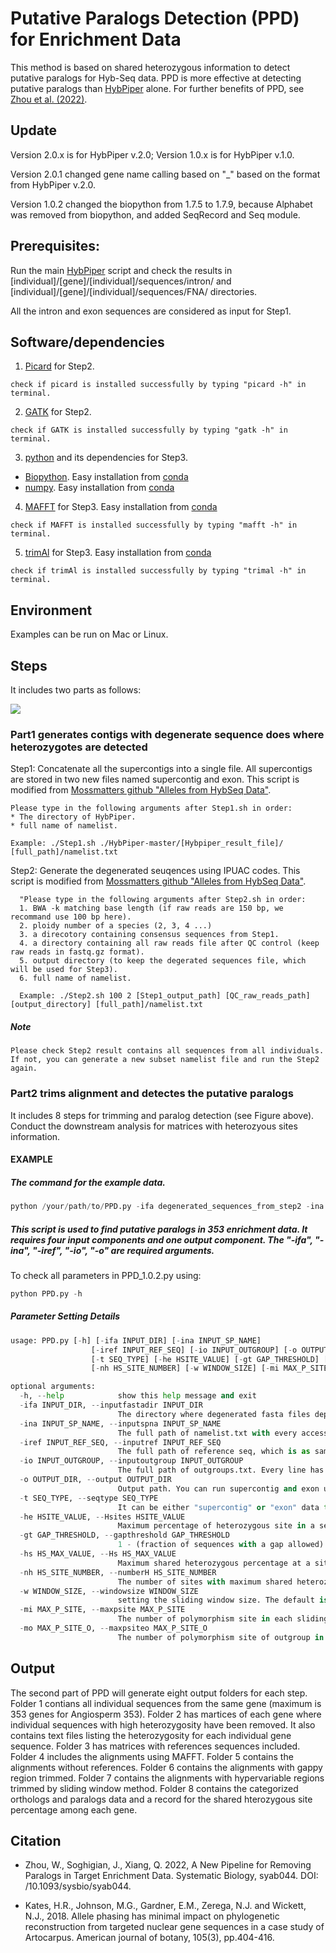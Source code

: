 # Putative Paralogs Detection (PPD) for Enrichment Data
This method is based on shared heterozygous information to detect putative paralogs for Hyb-Seq data. PPD is more effective at detecting putative paralogs than [HybPiper](https://github.com/mossmatters/HybPiper) alone. For further benefits of PPD, see [Zhou et al. (2022)](https://academic.oup.com/sysbio/advance-article/doi/10.1093/sysbio/syab044/6306425).

## Update
Version 2.0.x is for HybPiper v.2.0; Version 1.0.x is for HybPiper v.1.0.

Version 2.0.1 changed gene name calling based on "_" based on the format from HybPiper v.2.0.

Version 1.0.2 changed the biopython from 1.7.5 to 1.7.9, because Alphabet was removed from biopython, and added SeqRecord and Seq module.


## Prerequisites:
Run the main [HybPiper](https://github.com/mossmatters/HybPiper) script and check the results in [individual]/[gene]/[individual]/sequences/intron/ and [individual]/[gene]/[individual]/sequences/FNA/ directories.

All the intron and exon sequences are considered as input for Step1.

## Software/dependencies

1. [Picard](http://broadinstitute.github.io/picard/) for Step2.
```
check if picard is installed successfully by typing "picard -h" in terminal.
```

2. [GATK](https://software.broadinstitute.org/gatk/download/) for Step2.

```
check if GATK is installed successfully by typing "gatk -h" in terminal.
```

3. [python](https://www.python.org/downloads/) and its dependencies for Step3.
* [Biopython](https://biopython.org/wiki/Packages). Easy installation from [conda](https://biopython.org/wiki/Packages) 
* [numpy](https://numpy.org/doc/stable/user/whatisnumpy.html). Easy installation from [conda](https://anaconda.org/anaconda/numpy)

4. [MAFFT](https://mafft.cbrc.jp/alignment/software/) for Step3. Easy installation from [conda](https://anaconda.org/bioconda/mafft)

```
check if MAFFT is installed successfully by typing "mafft -h" in terminal.
```

5. [trimAl](http://trimal.cgenomics.org/) for Step3. Easy installation from [conda](https://anaconda.org/bioconda/trimal)

```
check if trimAl is installed successfully by typing "trimal -h" in terminal.
```

## Environment
Examples can be run on Mac or Linux.

## Steps
It includes two parts as follows:

![ ](images/Fig.2pipeline.png)

### Part1 generates contigs with degenerate sequence does where heterozygotes are detected
Step1: Concatenate all the supercontigs into a single file. All supercontigs are stored in two new files named supercontig and exon.
  This script is modified from [Mossmatters github "Alleles from HybSeq Data"](https://github.com/mossmatters/phyloscripts/tree/master/alleles_workflow).
  
  ```
  Please type in the following arguments after Step1.sh in order: 
  * The directory of HybPiper.
  * full name of namelist.
  
  Example: ./Step1.sh ./HybPiper-master/[Hybpiper_result_file]/ [full_path]/namelist.txt
  ```
  
Step2: Generate the degenerated seuqences using IPUAC codes.
This script is modified from [Mossmatters github "Alleles from HybSeq Data"](https://github.com/mossmatters/phyloscripts/tree/master/alleles_workflow).

```
  "Please type in the following arguments after Step2.sh in order: 
  1. BWA -k matching base length (if raw reads are 150 bp, we recommand use 100 bp here). 
  2. ploidy number of a species (2, 3, 4 ...)
  3. a direcotory containing consensus sequences from Step1.
  4. a directory containing all raw reads file after QC control (keep raw reads in fastq.gz format).
  5. output directory (to keep the degerated sequences file, which will be used for Step3).
  6. full name of namelist.
  
  Example: ./Step2.sh 100 2 [Step1_output_path] [QC_raw_reads_path] [output_directory] [full_path]/namelist.txt
```
##### Note
```
Please check Step2 result contains all sequences from all individuals. If not, you can generate a new subset namelist file and run the Step2 again.
```

### Part2 trims alignment and detectes the putative paralogs
It includes 8 steps for trimming and paralog detection (see Figure above). Conduct the downstream analysis for matrices with heterozyous sites information.


#### EXAMPLE
##### The command for the example data.
  ```python
  python /your/path/to/PPD.py -ifa degenerated_sequences_from_step2 -ina namelist_C.txt -iref Angiosperms353_targetSequences.fasta -io outgroup.txt -o ./ -t supercontig -he 0.05 -gt 0.51 -hs 0.5 -nh 1 -w 20 -mi 5 -mo 8
  ```
##### This script is used to find putative paralogs in 353 enrichment data. It requires four input components and one output component. The "-ifa", "-ina", "-iref", "-io", "-o" are required arguments.
  
  To check all parameters in PPD_1.0.2.py using:
  ```python
  python PPD.py -h
  ```
  
##### Parameter Setting Details
```python
usage: PPD.py [-h] [-ifa INPUT_DIR] [-ina INPUT_SP_NAME]
                  [-iref INPUT_REF_SEQ] [-io INPUT_OUTGROUP] [-o OUTPUT_DIR]
                  [-t SEQ_TYPE] [-he HSITE_VALUE] [-gt GAP_THRESHOLD] [-hs HS_MAX_VALUE]
                  [-nh HS_SITE_NUMBER] [-w WINDOW_SIZE] [-mi MAX_P_SITE] [-mo MAX_P_SITE_O]

optional arguments:
  -h, --help            show this help message and exit
  -ifa INPUT_DIR, --inputfastadir INPUT_DIR
                        The directory where degenerated fasta files deposits, which are generated by Step2
  -ina INPUT_SP_NAME, --inputspna INPUT_SP_NAME
                        The full path of namelist.txt with every accession in each line
  -iref INPUT_REF_SEQ, --inputref INPUT_REF_SEQ
                        The full path of reference seq, which is as same as the one in Hybpiper. It requires Fasta format. The reference names should be formated as "SPECIESNAME-GENENAME". Please Capitalize them. See example.
  -io INPUT_OUTGROUP, --inputoutgroup INPUT_OUTGROUP
                        The full path of outgroups.txt. Every line has only one accession. See example.
  -o OUTPUT_DIR, --output OUTPUT_DIR
                        Output path. You can run supercontig and exon using the same path, it will generate a "Result" folder under the path for you.
  -t SEQ_TYPE, --seqtype SEQ_TYPE
                        It can be either "supercontig" or "exon" data type. Default is "supercontig".
  -he HSITE_VALUE, --Hsites HSITE_VALUE
                        Maximum percentage of heterozygous site in a sequence. The default value is 0.05 (means 5%).
  -gt GAP_THRESHOLD, --gapthreshold GAP_THRESHOLD
                        1 - (fraction of sequences with a gap allowed). See details in trimmAl -gt. The default value is 0.51. This means that "Removes all sites in the alignment with gaps in 49% or more of the sequences."
  -hs HS_MAX_VALUE, --Hs HS_MAX_VALUE
                        Maximum shared heterozygous percentage at a site. The default value is 0.5 (means 50%).
  -nh HS_SITE_NUMBER, --numberH HS_SITE_NUMBER
                        The number of sites with maximum shared heterozygous percentage. The default value is 1. This means if one or more sites with overwhelming shared heterozygous percentage were detected in a locus, this locus will be considered as paralogs.
  -w WINDOW_SIZE, --windowsize WINDOW_SIZE
                        setting the sliding window size. The default is 20 bp.
  -mi MAX_P_SITE, --maxpsite MAX_P_SITE
                        The number of polymorphism site in each sliding window without outgroup. Default is 4. In the ingroup species, if 5 or more polymorphism sites out of 20 bp window are detected, the whole ploymorphic sites will be removed. This can be customized by the observation of your alignment data.
  -mo MAX_P_SITE_O, --maxpsiteo MAX_P_SITE_O
                        The number of polymorphism site of outgroup in each sliding window. Default is 8. In the outgroup species, if 9 or more polymorphism sites out of 20 bp window are detected, only ploymorphic sites in outgroup will be replaced by "-". This can be customized by the observation of your alignment data.

```

## Output
The second part of PPD will generate eight output folders for each step. Folder 1 contians all individual sequences from the same gene (maximum is 353 genes for Angiosperm 353). Folder 2 has martices of each gene where individual sequences with high heterozygosity have been removed. It also contains text files listing the heterozygosity for each individual gene sequence. Folder 3 has matrices with references sequences included. Folder 4 includes the alignments using MAFFT. Folder 5 contains the alignments without references. Folder 6 contains the alignments with gappy region trimmed. Folder 7 contains the alignments with hypervariable regions trimmed by sliding window method. Folder 8 contains the categorized orthologs and paralogs data and a record for the shared hterozygous site percentage among each gene.

## Citation

* Zhou, W., Soghigian, J., Xiang, Q. 2022, A New Pipeline for Removing Paralogs in Target Enrichment Data. Systematic Biology, syab044. DOI: /10.1093/sysbio/syab044.

* Kates, H.R., Johnson, M.G., Gardner, E.M., Zerega, N.J. and Wickett, N.J., 2018. Allele phasing has minimal impact on phylogenetic reconstruction from targeted nuclear gene sequences in a case study of Artocarpus. American journal of botany, 105(3), pp.404-416.
